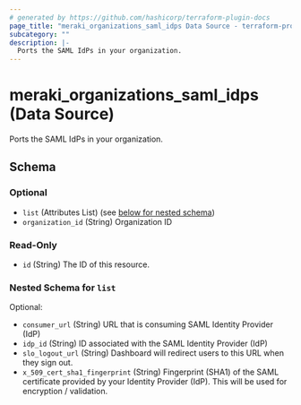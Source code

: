 ```yaml
---
# generated by https://github.com/hashicorp/terraform-plugin-docs
page_title: "meraki_organizations_saml_idps Data Source - terraform-provider-meraki"
subcategory: ""
description: |-
  Ports the SAML IdPs in your organization.
---
```


# meraki_organizations_saml_idps (Data Source)

Ports the SAML IdPs in your organization.



<!-- schema generated by tfplugindocs -->
## Schema

### Optional

- `list` (Attributes List) (see [below for nested schema](#nestedatt--list))
- `organization_id` (String) Organization ID

### Read-Only

- `id` (String) The ID of this resource.

<a id="nestedatt--list"></a>
### Nested Schema for `list`

Optional:

- `consumer_url` (String) URL that is consuming SAML Identity Provider (IdP)
- `idp_id` (String) ID associated with the SAML Identity Provider (IdP)
- `slo_logout_url` (String) Dashboard will redirect users to this URL when they sign out.
- `x_509_cert_sha1_fingerprint` (String) Fingerprint (SHA1) of the SAML certificate provided by your Identity Provider (IdP). This will be used for encryption / validation.
